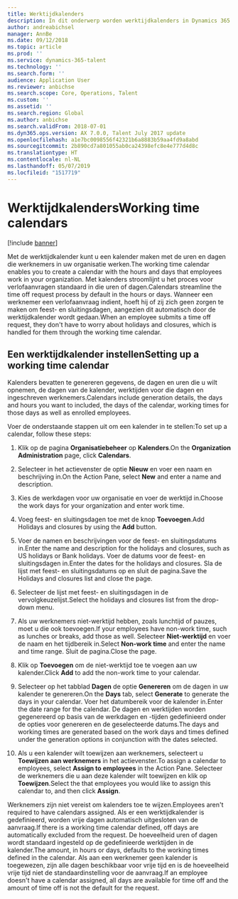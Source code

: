 ```yaml
---
title: Werktijdkalenders
description: In dit onderwerp worden werktijdkalenders in Dynamics 365 for Talent -- Core HR beschreven en wordt aangegeven hoe u kalenders instelt.
author: andreabichsel
manager: AnnBe
ms.date: 09/12/2018
ms.topic: article
ms.prod: ''
ms.service: dynamics-365-talent
ms.technology: ''
ms.search.form: ''
audience: Application User
ms.reviewer: anbichse
ms.search.scope: Core, Operations, Talent
ms.custom: ''
ms.assetid: ''
ms.search.region: Global
ms.author: anbichse
ms.search.validFrom: 2018-07-01
ms.dyn365.ops.version: AX 7.0.0, Talent July 2017 update
ms.openlocfilehash: a1e7bc0098556f42321b6a8883b59aa4fd9a8abd
ms.sourcegitcommit: 2b890cd7a801055ab0ca24398efc8e4e777d4d8c
ms.translationtype: HT
ms.contentlocale: nl-NL
ms.lasthandoff: 05/07/2019
ms.locfileid: "1517719"
---
```

# <a name="working-time-calendars"></a><span data-ttu-id="32828-103">Werktijdkalenders</span><span class="sxs-lookup"><span data-stu-id="32828-103">Working time calendars</span></span>

[!include [banner](includes/banner.md)]

<span data-ttu-id="32828-104">Met de werktijdkalender kunt u een kalender maken met de uren en dagen die werknemers in uw organisatie werken.</span><span class="sxs-lookup"><span data-stu-id="32828-104">The working time calendar enables you to create a calendar with the hours and days that employees work in your organization.</span></span> <span data-ttu-id="32828-105">Met kalenders stroomlijnt u het proces voor verlofaanvragen standaard in die uren of dagen.</span><span class="sxs-lookup"><span data-stu-id="32828-105">Calendars streamline the time off request process by default in the hours or days.</span></span> <span data-ttu-id="32828-106">Wanneer een werknemer een verlofaanvraag indient, hoeft hij of zij zich geen zorgen te maken om feest- en sluitingsdagen, aangezien dit automatisch door de werktijdkalender wordt gedaan.</span><span class="sxs-lookup"><span data-stu-id="32828-106">When an employee submits a time off request, they don't have to worry about holidays and closures, which is handled for them through the working time calendar.</span></span>

## <a name="setting-up-a-working-time-calendar"></a><span data-ttu-id="32828-107">Een werktijdkalender instellen</span><span class="sxs-lookup"><span data-stu-id="32828-107">Setting up a working time calendar</span></span>

<span data-ttu-id="32828-108">Kalenders bevatten te genereren gegevens, de dagen en uren die u wilt opnemen, de dagen van de kalender, werktijden voor die dagen en ingeschreven werknemers.</span><span class="sxs-lookup"><span data-stu-id="32828-108">Calendars include generation details, the days and hours you want to included, the days of the calendar, working times for those days as well as enrolled employees.</span></span> 

<span data-ttu-id="32828-109">Voer de onderstaande stappen uit om een kalender in te stellen:</span><span class="sxs-lookup"><span data-stu-id="32828-109">To set up a calendar, follow these steps:</span></span>

1. <span data-ttu-id="32828-110">Klik op de pagina **Organisatiebeheer** op **Kalenders**.</span><span class="sxs-lookup"><span data-stu-id="32828-110">On the **Organization Administration** page, click **Calendars**.</span></span>

2. <span data-ttu-id="32828-111">Selecteer in het actievenster de optie **Nieuw** en voer een naam en beschrijving in.</span><span class="sxs-lookup"><span data-stu-id="32828-111">On the Action Pane, select **New** and enter a name and description.</span></span>

3. <span data-ttu-id="32828-112">Kies de werkdagen voor uw organisatie en voer de werktijd in.</span><span class="sxs-lookup"><span data-stu-id="32828-112">Choose the work days for your organization and enter work time.</span></span>

4. <span data-ttu-id="32828-113">Voeg feest- en sluitingsdagen toe met de knop **Toevoegen**.</span><span class="sxs-lookup"><span data-stu-id="32828-113">Add Holidays and closures by using the **Add** button.</span></span>

5. <span data-ttu-id="32828-114">Voer de namen en beschrijvingen voor de feest- en sluitingsdatums in.</span><span class="sxs-lookup"><span data-stu-id="32828-114">Enter the name and description for the holidays and closures, such as US holidays or Bank holidays.</span></span> <span data-ttu-id="32828-115">Voer de datums voor de feest- en sluitingsdagen in.</span><span class="sxs-lookup"><span data-stu-id="32828-115">Enter the dates for the holidays and closures.</span></span> <span data-ttu-id="32828-116">Sla de lijst met feest- en sluitingsdatums op en sluit de pagina.</span><span class="sxs-lookup"><span data-stu-id="32828-116">Save the Holidays and closures list and close the page.</span></span>

6. <span data-ttu-id="32828-117">Selecteer de lijst met feest- en sluitingsdagen in de vervolgkeuzelijst.</span><span class="sxs-lookup"><span data-stu-id="32828-117">Select the holidays and closures list from the drop-down menu.</span></span>

7. <span data-ttu-id="32828-118">Als uw werknemers niet-werktijd hebben, zoals lunchtijd of pauzes, moet u die ook toevoegen.</span><span class="sxs-lookup"><span data-stu-id="32828-118">If your employees have non-work time, such as lunches or breaks, add those as well.</span></span> <span data-ttu-id="32828-119">Selecteer **Niet-werktijd** en voer de naam en het tijdbereik in.</span><span class="sxs-lookup"><span data-stu-id="32828-119">Select **Non-work time** and enter the name and time range.</span></span> <span data-ttu-id="32828-120">Sluit de pagina.</span><span class="sxs-lookup"><span data-stu-id="32828-120">Close the page.</span></span> 

8. <span data-ttu-id="32828-121">Klik op **Toevoegen** om de niet-werktijd toe te voegen aan uw kalender.</span><span class="sxs-lookup"><span data-stu-id="32828-121">Click **Add** to add the non-work time to your calendar.</span></span>

9. <span data-ttu-id="32828-122">Selecteer op het tabblad **Dagen** de optie **Genereren** om de dagen in uw kalender te genereren.</span><span class="sxs-lookup"><span data-stu-id="32828-122">On the **Days** tab, select **Generate** to generate the days in your calendar.</span></span> <span data-ttu-id="32828-123">Voer het datumbereik voor de kalender in.</span><span class="sxs-lookup"><span data-stu-id="32828-123">Enter the date range for the calendar.</span></span> <span data-ttu-id="32828-124">De dagen en werktijden worden gegenereerd op basis van de werkdagen en -tijden gedefinieerd onder de opties voor genereren en de geselecteerde datums.</span><span class="sxs-lookup"><span data-stu-id="32828-124">The days and working times are generated based on the work days and times defined under the generation options in conjunction with the dates selected.</span></span>

10. <span data-ttu-id="32828-125">Als u een kalender wilt toewijzen aan werknemers, selecteert u **Toewijzen aan werknemers** in het actievenster.</span><span class="sxs-lookup"><span data-stu-id="32828-125">To assign a calendar to employees, select **Assign to employees** in the Action Pane.</span></span> <span data-ttu-id="32828-126">Selecteer de werknemers die u aan deze kalender wilt toewijzen en klik op **Toewijzen**.</span><span class="sxs-lookup"><span data-stu-id="32828-126">Select the that employees you would like to assign this calendar to, and then click **Assign**.</span></span>

<span data-ttu-id="32828-127">Werknemers zijn niet vereist om kalenders toe te wijzen.</span><span class="sxs-lookup"><span data-stu-id="32828-127">Employees aren't required to have calendars assigned.</span></span> <span data-ttu-id="32828-128">Als er een werktijdkalender is gedefinieerd, worden vrije dagen automatisch uitgesloten van de aanvraag.</span><span class="sxs-lookup"><span data-stu-id="32828-128">If there is a working time calendar defined, off days are automatically excluded from the request.</span></span> <span data-ttu-id="32828-129">De hoeveelheid uren of dagen wordt standaard ingesteld op de gedefinieerde werktijden in de kalender.</span><span class="sxs-lookup"><span data-stu-id="32828-129">The amount, in hours or days, defaults to the working times defined in the calendar.</span></span> <span data-ttu-id="32828-130">Als aan een werknemer geen kalender is toegewezen, zijn alle dagen beschikbaar voor vrije tijd en is de hoeveelheid vrije tijd niet de standaardinstelling voor de aanvraag.</span><span class="sxs-lookup"><span data-stu-id="32828-130">If an employee doesn't have a calendar assigned, all days are available for time off and the amount of time off is not the default for the request.</span></span> 
